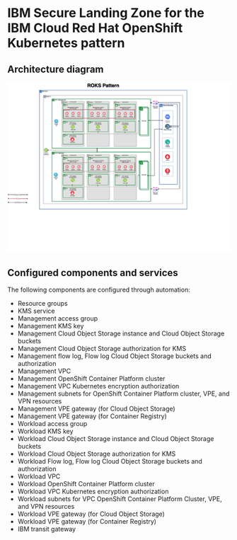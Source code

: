 # IBM Secure Landing Zone for the IBM Cloud Red Hat OpenShift Kubernetes pattern

## Architecture diagram

![ROKS pattern architecture diagram](../images/patterns/roks-pattern.png)

## Configured components and services

The following components are configured through automation:

* Resource groups
* KMS service
* Management access group
* Management KMS key
* Management Cloud Object Storage instance and Cloud Object Storage buckets
* Management Cloud Object Storage authorization for KMS
* Management flow log, Flow log Cloud Object Storage buckets and authorization
* Management VPC
* Management OpenShift Container Platform cluster
* Management VPC Kubernetes encryption authorization
* Management subnets for OpenShift Container Platform cluster, VPE, and VPN resources
* Management VPE gateway (for Cloud Object Storage)
* Management VPE gateway (for Container Registry)
* Workload access group
* Workload KMS key
* Workload Cloud Object Storage instance and Cloud Object Storage buckets
* Workload Cloud Object Storage authorization for KMS
* Workload Flow log, Flow log Cloud Object Storage buckets and authorization
* Workload VPC
* Workload OpenShift Container Platform cluster
* Workload VPC Kubernetes encryption authorization
* Workload subnets for VPC OpenShift Container Platform Cluster, VPE, and VPN resources
* Workload VPE gateway (for Cloud Object Storage)
* Workload VPE gateway (for Container Registry)
* IBM transit gateway
